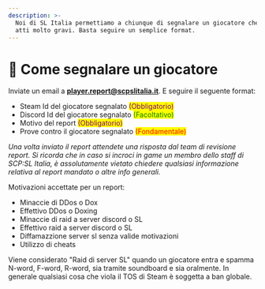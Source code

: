 ```yaml
---
description: >-
  Noi di SL Italia permettiamo a chiunque di segnalare un giocatore che compie
  atti molto gravi. Basta seguire un semplice format.
---
```


# 📜 Come segnalare un giocatore

Inviate un email a **player.report@scpslitalia.it**. E seguire il seguente format:

* Steam Id del giocatore segnalato <mark style="color:purple;">(Obbligatorio)</mark>
* Discord Id del giocatore segnalato <mark style="color:green;">(Facoltativo)</mark>
* Motivo del report <mark style="color:purple;">(Obbligatorio)</mark>
* Prove contro il giocatore segnalato <mark style="color:red;">(Fondamentale)</mark>

_Una volta inviato il report attendete una risposta dal team di revisione report. Si ricorda che in caso si incroci in game un membro dello staff di SCP:SL Italia, è assolutamente vietato chiedere qualsiasi informazione relativa al report mandato o altre info generali._



Motivazioni accettate per un report:

* Minaccie di DDos o Dox
* Effettivo DDos o Doxing
* Minaccie di raid a server discord o SL
* Effettivo raid a server discord o SL
* Diffamazzione server sl senza valide motivazioni
* Utilizzo di cheats

Viene considerato "Raid di server SL" quando un giocatore entra e spamma N-word, F-word, R-word, sia tramite soundboard e sia oralmente. In generale qualsiasi cosa che viola il TOS di Steam è soggetta a ban globale.
